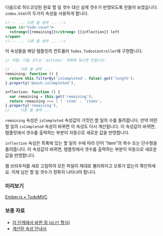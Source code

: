 다음으로 하드코딩된 완료 할 일 갯수 대신 실제 갯수가 반영되도록 만들어 보겠습니다. `index.html`이 두가지 속성을 사용하게 합니다.

```handlebars
<!--- ... 다른 줄 생략 ... -->
<span id="todo-count">
  <strong>{{remaining}}</strong> {{inflection}} left
</span>
<!--- ... 다른 줄 생략 ... -->
```

이 속성들을 해당 템플릿의 컨트롤러 `Todos.TodosController`에 구현합니다.

```javascript
// 귀띔: 다음 코드는 'actions' 객체에 넣으면 안됩니다.

// ... 다른 줄 생략 ...
remaining: function () {
  return this.filterBy('isCompleted', false).get('length');
}.property('@each.isCompleted'),

inflection: function () {
  var remaining = this.get('remaining');
  return remaining === 1 ? 'item' : 'items';
}.property('remaining'),
// ... 다른 줄 생략 ...
```

`remaining` 속성은 `isCompleted` 속성값이 거짓인 할 일의 수를 돌려줍니다. 만약 어떤 할 일의 `isCompleted` 속성이 바뀌면 이 속성도 다시 계산됩니다. 이 속성값이 바뀌면, 템플릿에서 갯수를 출력하는 부분이 자동으로 새로운 값을 반영합니다.

`inflection` 속성은 목록에 있는 할 일의 수에 따라 단어 "item"의 복수 또는 단수형을 돌려줍니다. 이 속성값이 바뀌면, 템플릿에서 갯수를 출력하는 부분이 자동으로 새로운 값을 반영합니다.

웹 브라우저를 새로 고침하여 모든 파일이 제대로 불러와지고 오류가 없는지 확인하세요. 이제 남은 할 일 갯수가 정확히 나타나야 합니다.

### 미리보기
<a class="jsbin-embed" href="http://jsbin.com/onOCIrA/1/embed?live">Ember.js • TodoMVC</a><script src="http://static.jsbin.com/js/embed.js"></script>
  
### 보충 자료

  * [이 단계에서 바뀐 점 (`diff` 형식)](https://github.com/emberjs/quickstart-code-sample/commit/b418407ed9666714c82d894d6b70f785674f7a45)
  * [계산된 속성 안내서](/guides/object-model/computed-properties/)
